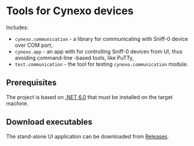 # Tools for Cynexo devices

Includes:
- `cynexo.communication` - a library for communicating with Sniff-0 device over COM port,
- `cynexo.app` - an app with for controlling Sniff-0 devicev from UI, thus avoiding command-line -based tools, like PuTTy,
- `test.communication` - the tool for testing `cynexo.communication` module.

## Prerequisites

The project is based on [.NET 6.0](https://dotnet.microsoft.com/download/dotnet) that must be installed on the target machine.

## Download executables

The stand-alone UI application can be downloaded from [Releases](https://github.com/lexasss/Cynexo/releases).
